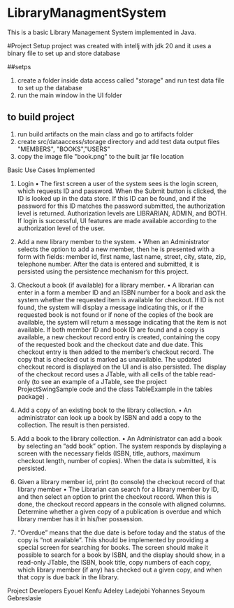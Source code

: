 # LibraryManagmentSystem

This is a basic Library Management System implemented in Java. 

#Project Setup
project was created with intellj with jdk 20 and it uses a binary file to set up and store database

##setps
1. create a folder inside data access called "storage" and run test data file to set up the database
2. run the main window in the UI folder

## to build project
1. run build artifacts on the main class and go to artifacts folder
2. create src/dataaccess/storage directory and add test data output files "MEMBERS", "BOOKS","USERS"
3. copy the image file "book.png" to the built jar file location

Basic Use Cases Implemented 
1. Login
• The first screen a user of the system sees is the login screen, which requests ID and
password. When the Submit button is clicked, the ID is looked up in the data store. If this ID
can be found, and if the password for this ID matches the password submitted, the
authorization level is returned. Authorization levels are LIBRARIAN, ADMIN, and BOTH. If
login is successful, UI features are made available according to the authorization level of the
user.

2. Add a new library member to the system.
• When an Administrator selects the option to add a new member, then he is presented with
a form with fields: member id, first name, last name, street, city, state, zip, telephone
number. After the data is entered and submitted, it is persisted using the persistence
mechanism for this project.

3. Checkout a book (if available) for a library member.
• A librarian can enter in a form a member ID and an ISBN number for a book and ask the
system whether the requested item is available for checkout. If ID is not found, the system
will display a message indicating this, or if the requested book is not found or if none of the
copies of the book are available, the system will return a message indicating that the item is
not available. If both member ID and book ID are found and a copy is available, a new
checkout record entry is created, containing the copy of the requested book and the
checkout date and due date. This checkout entry is then added to the member’s checkout
record. The copy that is checked out is marked as unavailable. The updated checkout
record is displayed on the UI and is also persisted. The display of the checkout record uses a
JTable, with all cells of the table read-only (to see an example of a JTable, see the project
ProjectSwingSample code and the class TableExample in the tables package) .

4. Add a copy of an existing book to the library collection.
• An administrator can look up a book by ISBN and add a copy to the collection. The result is
then persisted.

5. Add a book to the library collection.
• An Administrator can add a book by selecting an “add book” option. The system responds by
displaying a screen with the necessary fields (ISBN, title, authors, maximum checkout length,
number of copies). When the data is submitted, it is persisted.

6. Given a library member id, print (to console) the checkout record of that library member
• The Librarian can search for a library member by ID, and then select an option to print the
checkout record. When this is done, the checkout record appears in the console with
aligned columns.
 Determine whether a given copy of a publication is overdue and which library member has it in
his/her possession.

7. “Overdue” means that the due date is before today and the status of the copy is “not
available”. This should be implemented by providing a special screen for searching for
books. The screen should make it possible to search for a book by ISBN, and the display
should show, in a read-only JTable, the ISBN, book title, copy numbers of each copy, which
library member (if any) has checked out a given copy, and when that copy is due back in the
library.



Project Developers
Eyouel Kenfu 
Adeley Ladejobi
Yohannes Seyoum Gebreslasie 

